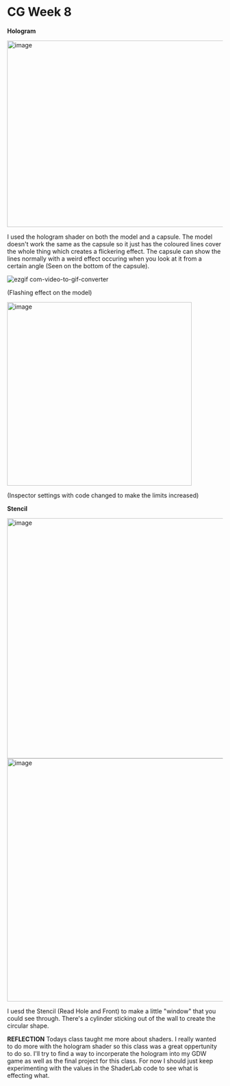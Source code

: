 # CG Week 8

**Hologram**

<img width="748" height="435" alt="image" src="https://github.com/user-attachments/assets/eaa14f5b-f5cd-4dd9-8aba-d8bdc221a201" />

I used the hologram shader on both the model and a capsule. The model doesn't work the same as the capsule so it just has the coloured lines cover the whole thing which creates a flickering effect. The capsule can show the lines normally with a weird effect occuring when you look at it from a certain angle (Seen on the bottom of the capsule).

![ezgif com-video-to-gif-converter](https://github.com/user-attachments/assets/b7cf766a-77ab-4a80-9f31-1dce6c9166d7)

(Flashing effect on the model)

<img width="431" height="428" alt="image" src="https://github.com/user-attachments/assets/bf03591f-53ad-439f-b153-3355aa26e8dc" />

(Inspector settings with code changed to make the limits increased)








**Stencil**

<img width="805" height="560" alt="image" src="https://github.com/user-attachments/assets/50a200fc-25e9-4037-90c7-da05b450dd6a" />
<img width="775" height="567" alt="image" src="https://github.com/user-attachments/assets/0ed29cda-949e-419c-8070-859c012fd6e3" />


I uesd the Stencil (Read Hole and Front) to make a little "window" that you could see through. There's a cylinder sticking out of the wall to create the circular shape.



**REFLECTION**
Todays class taught me more about shaders. I really wanted to do more with the hologram shader so this class was a great oppertunity to do so. I'll try to find a way to incorperate the hologram into my GDW game as well as the final project for this class. For now I should just keep experimenting with the values in the ShaderLab code to see what is effecting what.
